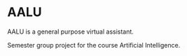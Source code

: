 # AALU

AALU is a general purpose virtual assistant. 

Semester group project for the course Artificial Intelligence.
